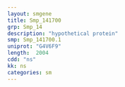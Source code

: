 ```yaml
---
layout: smgene
title: Smp_141700
grp: Smp_14
description: "hypothetical protein"
smp: Smp_141700.1
uniprot: "G4V6F9"
length:  2004
cdd: "ns"
kk: ns
categories: sm
---
```

